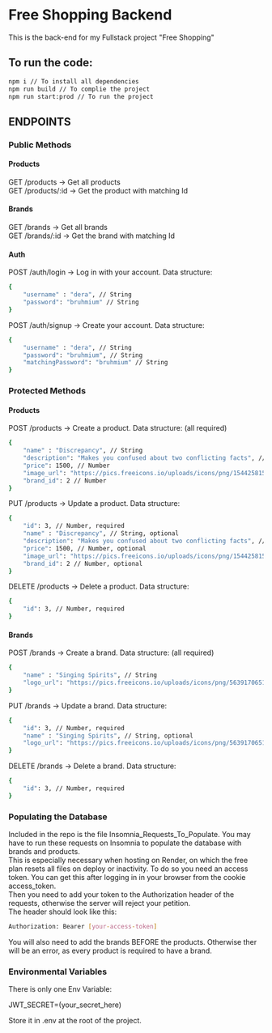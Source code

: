 # Free Shopping Backend

This is the back-end for my Fullstack project "Free Shopping"

## To run the code:
```bash
npm i // To install all dependencies
npm run build // To complie the project
npm run start:prod // To run the project
```

## ENDPOINTS

### Public Methods <br/>
#### Products
GET /products -> Get all products <br/>
GET /products/:id -> Get the product with matching Id<br/>
#### Brands
GET /brands -> Get all brands <br/>
GET /brands/:id -> Get the brand with matching Id<br/>
#### Auth
POST /auth/login -> Log in with your account. Data structure: <br/>
```bash
{
	"username" : "dera", // String
	"password": "bruhmium" // String
}
```
POST /auth/signup -> Create your account. Data structure: <br/>
```bash
{
	"username" : "dera", // String
	"password": "bruhmium", // String
	"matchingPassword": "bruhmium" // String
}
```
### Protected Methods<br/>
#### Products
POST /products -> Create a product. Data structure: (all required)<br/>

```bash
{
	"name" : "Discrepancy", // String
	"description": "Makes you confused about two conflicting facts", // String
	"price": 1500, // Number
	"image_url": "https://pics.freeicons.io/uploads/icons/png/15442581531684167749-512.png", // String
	"brand_id": 2 // Number
}
```

PUT /products -> Update a product. Data structure:<br/>

```bash
{
	"id": 3, // Number, required
	"name" : "Discrepancy", // String, optional
	"description": "Makes you confused about two conflicting facts", // String, optional
	"price": 1500, // Number, optional
	"image_url": "https://pics.freeicons.io/uploads/icons/png/15442581531684167749-512.png", // String, optional
	"brand_id": 2 // Number, optional
}
```
DELETE /products -> Delete a product. Data structure:<br/>

```bash
{
	"id": 3, // Number, required
}
```
#### Brands
POST /brands -> Create a brand. Data structure: (all required)<br/>

```bash
{
	"name" : "Singing Spirits", // String
	"logo_url": "https://pics.freeicons.io/uploads/icons/png/5639170651695535536-512.png", // String
}
```

PUT /brands -> Update a brand. Data structure:<br/>

```bash
{
	"id": 3, // Number, required
	"name" : "Singing Spirits", // String, optional
	"logo_url": "https://pics.freeicons.io/uploads/icons/png/5639170651695535536-512.png", // String, optional
}
```
DELETE /brands -> Delete a brand. Data structure:<br/>

```bash
{
	"id": 3, // Number, required
}
```
### Populating the Database

Included in the repo is the file Insomnia_Requests_To_Populate. You may have to run these requests on Insomnia to populate the database with brands and products.<br/>
This is especially necessary when hosting on Render, on which the free plan resets all files on deploy or inactivity.
To do so you need an access token. You can get this after logging in in your browser from the cookie access_token.<br/>
Then you need to add your token to the Authorization header of the requests, otherwise the server will reject your petition.<br/>
The header should look like this:<br/>
```bash
Authorization: Bearer [your-access-token]
```
You will also need to add the brands BEFORE the products. Otherwise ther will be an error, as every product is required to have a brand.

### Environmental Variables

There is only one Env Variable:

JWT_SECRET=(your_secret_here)

Store it in .env at the root of the project.